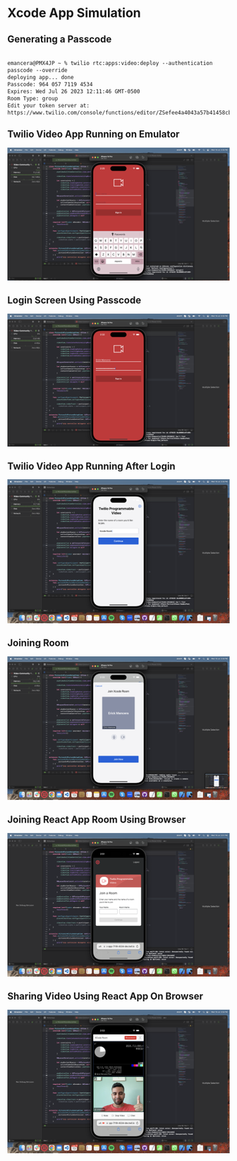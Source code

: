 # Xcode App Simulation


## Generating a Passcode

```

emancera@PMX4JP ~ % twilio rtc:apps:video:deploy --authentication passcode --override        
deploying app... done
Passcode: 964 057 7119 4534
Expires: Wed Jul 26 2023 12:11:46 GMT-0500
Room Type: group
Edit your token server at: https://www.twilio.com/console/functions/editor/ZSefee4a4043a57b41458cbe8945cf7339/environment/ZE5430e65a45cd4fcd07aeaf9dddeaf3e2/function/ZHb91a146cee6a5612e23602cc957b4e01 
```

## Twilio Video App Running on Emulator


![](Screenshots/XC_1.png)


## Login Screen Using Passcode


![](Screenshots/XC_2.png)


## Twilio Video App Running After Login 


![](Screenshots/XC_3.png)


## Joining Room 


![](Screenshots/XC_4.png)


## Joining React App Room Using Browser


![](Screenshots/XC_5.png)


## Sharing Video Using React App On Browser

![](Screenshots/XC_6.png)
